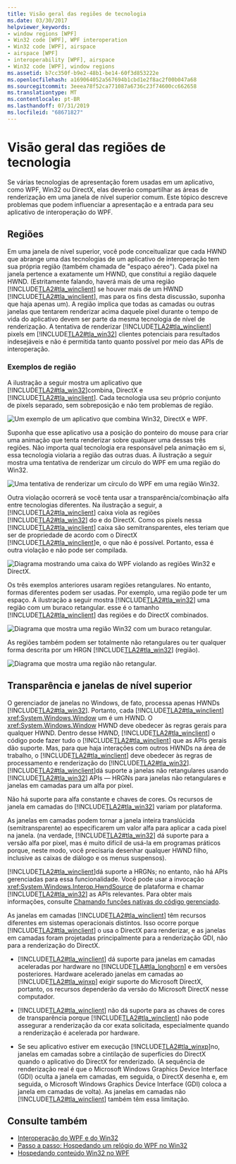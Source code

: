 ```yaml
---
title: Visão geral das regiões de tecnologia
ms.date: 03/30/2017
helpviewer_keywords:
- window regions [WPF]
- Win32 code [WPF], WPF interoperation
- Win32 code [WPF], airspace
- airspace [WPF]
- interoperability [WPF], airspace
- Win32 code [WPF], window regions
ms.assetid: b7cc350f-b9e2-48b1-be14-60f3d853222e
ms.openlocfilehash: a169064052a567694b1cbd1e2f8ac2f00b047a68
ms.sourcegitcommit: 3eeea78f52ca771087a6736c23f74600cc662658
ms.translationtype: MT
ms.contentlocale: pt-BR
ms.lasthandoff: 07/31/2019
ms.locfileid: "68671827"
---
```

# <a name="technology-regions-overview"></a>Visão geral das regiões de tecnologia
Se várias tecnologias de apresentação forem usadas em um aplicativo, como WPF, Win32 ou DirectX, elas deverão compartilhar as áreas de renderização em uma janela de nível superior comum. Este tópico descreve problemas que podem influenciar a apresentação e a entrada para seu aplicativo de interoperação do WPF.  
  
## <a name="regions"></a>Regiões  
 Em uma janela de nível superior, você pode conceitualizar que cada HWND que abrange uma das tecnologias de um aplicativo de interoperação tem sua própria região (também chamada de "espaço aéreo"). Cada pixel na janela pertence a exatamente um HWND, que constitui a região daquele HWND. (Estritamente falando, haverá mais de uma região [!INCLUDE[TLA2#tla_winclient](../../../../includes/tla2sharptla-winclient-md.md)] se houver mais de um HWND [!INCLUDE[TLA2#tla_winclient](../../../../includes/tla2sharptla-winclient-md.md)], mas para os fins desta discussão, suponha que haja apenas um). A região implica que todas as camadas ou outras janelas que tentarem renderizar acima daquele pixel durante o tempo de vida do aplicativo devem ser parte da mesma tecnologia de nível de renderização. A tentativa de renderizar [!INCLUDE[TLA2#tla_winclient](../../../../includes/tla2sharptla-winclient-md.md)] pixels em [!INCLUDE[TLA2#tla_win32](../../../../includes/tla2sharptla-win32-md.md)] clientes potenciais para resultados indesejáveis e não é permitida tanto quanto possível por meio das APIs de interoperação.  
  
### <a name="region-examples"></a>Exemplos de região  
 A ilustração a seguir mostra um aplicativo que [!INCLUDE[TLA2#tla_win32](../../../../includes/tla2sharptla-win32-md.md)]combina, DirectX e [!INCLUDE[TLA2#tla_winclient](../../../../includes/tla2sharptla-winclient-md.md)]. Cada tecnologia usa seu próprio conjunto de pixels separado, sem sobreposição e não tem problemas de região.  
  
 ![Um exemplo de um aplicativo que combina Win32, DirectX e WPF.](./media/technology-regions-overview/win32-directx-windows-presentation-foundation-application.png)  
  
 Suponha que esse aplicativo usa a posição do ponteiro do mouse para criar uma animação que tenta renderizar sobre qualquer uma dessas três regiões. Não importa qual tecnologia era responsável pela animação em si, essa tecnologia violaria a região das outras duas. A ilustração a seguir mostra uma tentativa de renderizar um círculo do WPF em uma região do Win32.  
  
 ![Uma tentativa de renderizar um círculo do WPF em uma região Win32.](./media/technology-regions-overview/render-windows-presentation-foundation-circle-over-win32-region.png)  
  
 Outra violação ocorrerá se você tenta usar a transparência/combinação alfa entre tecnologias diferentes.  Na ilustração a seguir, a [!INCLUDE[TLA2#tla_winclient](../../../../includes/tla2sharptla-winclient-md.md)] caixa viola as regiões [!INCLUDE[TLA2#tla_win32](../../../../includes/tla2sharptla-win32-md.md)] do e do DirectX. Como os pixels nessa [!INCLUDE[TLA2#tla_winclient](../../../../includes/tla2sharptla-winclient-md.md)] caixa são semitransparentes, eles teriam que ser de propriedade de acordo com o DirectX [!INCLUDE[TLA2#tla_winclient](../../../../includes/tla2sharptla-winclient-md.md)]e, o que não é possível.  Portanto, essa é outra violação e não pode ser compilada.  
  
 ![Diagrama mostrando uma caixa do WPF violando as regiões Win32 e DirectX.](./media/technology-regions-overview/windows-foundation-presentation-box-violate-win32-directx-region.png)  
  
 Os três exemplos anteriores usaram regiões retangulares. No entanto, formas diferentes podem ser usadas.  Por exemplo, uma região pode ter um espaço. A ilustração a seguir mostra [!INCLUDE[TLA2#tla_win32](../../../../includes/tla2sharptla-win32-md.md)] uma região com um buraco retangular. esse é o tamanho [!INCLUDE[TLA2#tla_winclient](../../../../includes/tla2sharptla-winclient-md.md)] das regiões e do DirectX combinados.  
  
 ![Diagrama que mostra uma região Win32 com um buraco retangular.](./media/technology-regions-overview/win32-region-rectangular-hole.png)  
  
 As regiões também podem ser totalmente não retangulares ou ter qualquer forma descrita por um HRGN [!INCLUDE[TLA2#tla_win32](../../../../includes/tla2sharptla-win32-md.md)] (região).  
  
 ![Diagrama que mostra uma região não retangular.](./media/technology-regions-overview/nonrectangular-win32-region.png)  
  
## <a name="transparency-and-top-level-windows"></a>Transparência e janelas de nível superior  
 O gerenciador de janelas no Windows, de fato, processa apenas HWNDs [!INCLUDE[TLA2#tla_win32](../../../../includes/tla2sharptla-win32-md.md)]. Portanto, cada [!INCLUDE[TLA2#tla_winclient](../../../../includes/tla2sharptla-winclient-md.md)] <xref:System.Windows.Window> um é um HWND. O <xref:System.Windows.Window> HWND deve obedecer às regras gerais para qualquer HWND. Dentro desse HWND, [!INCLUDE[TLA2#tla_winclient](../../../../includes/tla2sharptla-winclient-md.md)] o código pode fazer tudo o [!INCLUDE[TLA2#tla_winclient](../../../../includes/tla2sharptla-winclient-md.md)] que as APIs gerais dão suporte. Mas, para que haja interações com outros HWNDs na área de trabalho, o [!INCLUDE[TLA2#tla_winclient](../../../../includes/tla2sharptla-winclient-md.md)] deve obedecer às regras de processamento e renderização do [!INCLUDE[TLA2#tla_win32](../../../../includes/tla2sharptla-win32-md.md)].  [!INCLUDE[TLA2#tla_winclient](../../../../includes/tla2sharptla-winclient-md.md)]dá suporte a janelas não retangulares usando [!INCLUDE[TLA2#tla_win32](../../../../includes/tla2sharptla-win32-md.md)] APIs — HRGNs para janelas não retangulares e janelas em camadas para um alfa por pixel.  
  
 Não há suporte para alfa constante e chaves de cores.  Os recursos de janela em camadas do [!INCLUDE[TLA2#tla_win32](../../../../includes/tla2sharptla-win32-md.md)] variam por plataforma.  
  
 As janelas em camadas podem tornar a janela inteira translúcida (semitransparente) ao especificarem um valor alfa para aplicar a cada pixel na janela.  (na verdade, [!INCLUDE[TLA2#tla_win32](../../../../includes/tla2sharptla-win32-md.md)] dá suporte para a versão alfa por pixel, mas é muito difícil de usá-la em programas práticos porque, neste modo, você precisaria desenhar qualquer HWND filho, inclusive as caixas de diálogo e os menus suspensos).  
  
 [!INCLUDE[TLA2#tla_winclient](../../../../includes/tla2sharptla-winclient-md.md)]dá suporte a HRGNs; no entanto, não há APIs gerenciadas para essa funcionalidade. Você pode usar a invocação <xref:System.Windows.Interop.HwndSource> de plataforma e chamar [!INCLUDE[TLA2#tla_win32](../../../../includes/tla2sharptla-win32-md.md)] as APIs relevantes. Para obter mais informações, consulte [Chamando funções nativas do código gerenciado](/cpp/dotnet/calling-native-functions-from-managed-code).  
  
 As janelas em camadas [!INCLUDE[TLA2#tla_winclient](../../../../includes/tla2sharptla-winclient-md.md)] têm recursos diferentes em sistemas operacionais distintos. Isso ocorre porque [!INCLUDE[TLA2#tla_winclient](../../../../includes/tla2sharptla-winclient-md.md)] o usa o DirectX para renderizar, e as janelas em camadas foram projetadas principalmente para a renderização GDI, não para a renderização do DirectX.  
  
- [!INCLUDE[TLA2#tla_winclient](../../../../includes/tla2sharptla-winclient-md.md)] dá suporte para janelas em camadas aceleradas por hardware no [!INCLUDE[TLA#tla_longhorn](../../../../includes/tlasharptla-longhorn-md.md)] e em versões posteriores. Hardware acelerado janelas em camadas ao [!INCLUDE[TLA2#tla_winxp](../../../../includes/tla2sharptla-winxp-md.md)] exigir suporte do Microsoft DirectX, portanto, os recursos dependerão da versão do Microsoft DirectX nesse computador.  
  
- [!INCLUDE[TLA2#tla_winclient](../../../../includes/tla2sharptla-winclient-md.md)] não dá suporte para as chaves de cores de transparência porque [!INCLUDE[TLA2#tla_winclient](../../../../includes/tla2sharptla-winclient-md.md)] não pode assegurar a renderização da cor exata solicitada, especialmente quando a renderização é acelerada por hardware.  
  
- Se seu aplicativo estiver em execução [!INCLUDE[TLA2#tla_winxp](../../../../includes/tla2sharptla-winxp-md.md)]no, janelas em camadas sobre a cintilação de superfícies do DirectX quando o aplicativo do DirectX for renderizado.  (A sequência de renderização real é que o Microsoft Windows Graphics Device Interface (GDI) oculta a janela em camadas, em seguida, o DirectX desenha e, em seguida, o Microsoft Windows Graphics Device Interface (GDI) coloca a janela em camadas de volta).  As janelas em camadas não [!INCLUDE[TLA2#tla_winclient](../../../../includes/tla2sharptla-winclient-md.md)] também têm essa limitação.  
  
## <a name="see-also"></a>Consulte também

- [Interoperação do WPF e do Win32](wpf-and-win32-interoperation.md)
- [Passo a passo: Hospedando um relógio do WPF no Win32](walkthrough-hosting-a-wpf-clock-in-win32.md)
- [Hospedando conteúdo Win32 no WPF](hosting-win32-content-in-wpf.md)
